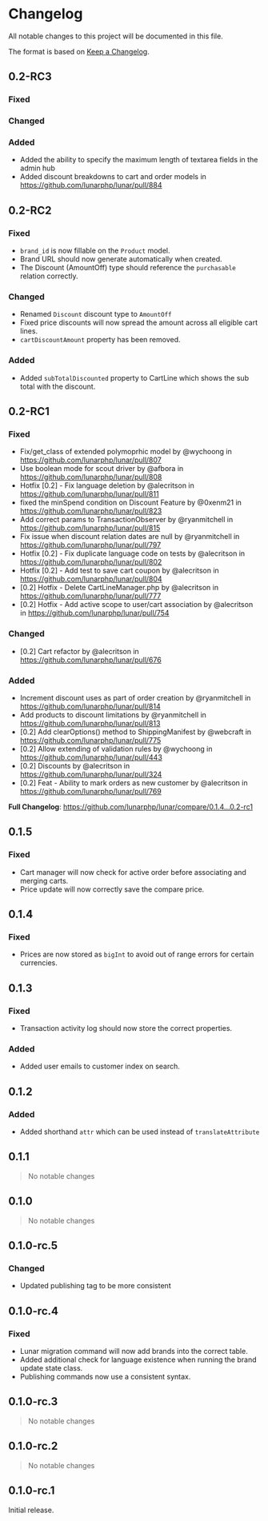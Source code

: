 # Changelog

All notable changes to this project will be documented in this file.

The format is based on [Keep a Changelog](https://keepachangelog.com/en/1.0.0/).

## 0.2-RC3

### Fixed


### Changed


### Added

- Added the ability to specify the maximum length of textarea fields in the admin hub
- Added discount breakdowns to cart and order models in https://github.com/lunarphp/lunar/pull/884


## 0.2-RC2

### Fixed

- `brand_id` is now fillable on the `Product` model.
- Brand URL should now generate automatically when created.
- The Discount (AmountOff) type should reference the `purchasable` relation correctly.

### Changed

- Renamed `Discount` discount type to `AmountOff`
- Fixed price discounts will now spread the amount across all eligible cart lines.
- `cartDiscountAmount` property has been removed.

### Added

- Added `subTotalDiscounted` property to CartLine which shows the sub total with the discount.

## 0.2-RC1

### Fixed

* Fix/get_class of extended polymoprhic model by @wychoong in https://github.com/lunarphp/lunar/pull/807
* Use boolean mode for scout driver  by @afbora in https://github.com/lunarphp/lunar/pull/808
* Hotfix [0.2] - Fix language deletion by @alecritson in https://github.com/lunarphp/lunar/pull/811
* fixed the minSpend condition on Discount Feature by @0xenm21 in https://github.com/lunarphp/lunar/pull/823
* Add correct params to TransactionObserver by @ryanmitchell in https://github.com/lunarphp/lunar/pull/815
* Fix issue when discount relation dates are null by @ryanmitchell in https://github.com/lunarphp/lunar/pull/797
* Hotfix [0.2] - Fix duplicate language code on tests by @alecritson in https://github.com/lunarphp/lunar/pull/802
* Hotfix [0.2] - Add test to save cart coupon by @alecritson in https://github.com/lunarphp/lunar/pull/804
* [0.2] Hotfix - Delete CartLineManager.php by @alecritson in https://github.com/lunarphp/lunar/pull/777
* [0.2] Hotfix - Add active scope to user/cart association by @alecritson in https://github.com/lunarphp/lunar/pull/754

### Changed

* [0.2] Cart refactor by @alecritson in https://github.com/lunarphp/lunar/pull/676

### Added

* Increment discount uses as part of order creation by @ryanmitchell in https://github.com/lunarphp/lunar/pull/814
* Add products to discount limitations by @ryanmitchell in https://github.com/lunarphp/lunar/pull/813
* [0.2] Add clearOptions() method to ShippingManifest by @webcraft in https://github.com/lunarphp/lunar/pull/775
* [0.2] Allow extending of validation rules by @wychoong in https://github.com/lunarphp/lunar/pull/443
* [0.2] Discounts by @alecritson in https://github.com/lunarphp/lunar/pull/324
* [0.2] Feat - Ability to mark orders as new customer by @alecritson in https://github.com/lunarphp/lunar/pull/769

**Full Changelog**: https://github.com/lunarphp/lunar/compare/0.1.4...0.2-rc1

## 0.1.5

### Fixed

- Cart manager will now check for active order before associating and merging carts.
- Price update will now correctly save the compare price.

## 0.1.4

### Fixed

- Prices are now stored as `bigInt` to avoid out of range errors for certain currencies.

## 0.1.3

### Fixed

- Transaction activity log should now store the correct properties.

### Added

- Added user emails to customer index on search.

## 0.1.2

### Added

- Added shorthand `attr` which can be used instead of `translateAttribute`

## 0.1.1

> No notable changes

## 0.1.0

> No notable changes

## 0.1.0-rc.5

### Changed

- Updated publishing tag to be more consistent

## 0.1.0-rc.4

### Fixed

- Lunar migration command will now add brands into the correct table.
- Added additional check for language existence when running the brand update state class.
- Publishing commands now use a consistent syntax.

## 0.1.0-rc.3

> No notable changes

## 0.1.0-rc.2

> No notable changes

## 0.1.0-rc.1

Initial release.
